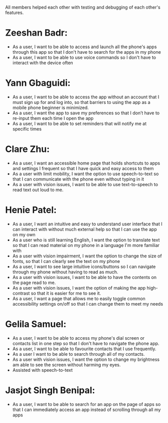 All members helped each other with testing and debugging of each other's features.

# Zeeshan Badr:
- As a user, I want to be able to access and launch all the phone's apps through this app so that I don't have to search for the apps in my phone
- As a user, I want to be able to use voice commands so I don't have to interact with the device often


# Yann Gbaguidi:
- As a user, I want to be able to access the app without an account that I must sign up for and log into, so that barriers to using the app as a mobile phone beginner is minimized.
- As a user, I want the app to save my preferences so that I don’t have to re-input them each time I open the app
- As a user, I want to be able to set reminders that will notify me at specific times

  
# Clare Zhu:
- As a user, I want an accessible home page that holds shortcuts to apps and settings I frequent so that I have quick and easy access to them
- As a user with limit mobility, I want the option to use speech-to-text so that I can communicate with the phone even without typing in it
- As a user with vision issues, I want to be able to use text-to-speech to read text out loud to me.

# Henie Patel:
- As a user, I want an intuitive and easy to understand user interface that I can interact with without much external help so that I can use the app on my own
- As a user who is still learning English, I want the option to translate text so that I can read material on my phone in a language I'm more familiar with
- As a user with vision impairment, I want the option to change the size of fonts, so that I can clearly see the text on my phone
- As a user, I want to see large intuitive icons/buttons so I can navigate through my phone without having to read as much.
- As a user with vision issues, I want to be able to have the contents on the page read to me.
- As a user with vision issues, I want the option of making the app high-contrast so that it is easier for me to see it.
- As a user, I want a page that allows me to easily toggle common accessibility settings on/off so that I can change them to meet my needs

# Gelila Samuel:
- As a user, I want to be able to access my phone's dial screen or contacts list in one step so that I don't have to navigate the phone app.
- As a user, I want to be able to favourite contacts that I use frequently.
- As a user I want to be able to search through all of my contacts.
- As a user with vision issues, I want the option to change my brightness am able to see the screen without harming my eyes.
- Assisted with speech-to-text

# Jasjot Singh Benipal:
- As a user, I want to be able to search for an app on the page of apps so that I can immediately access an app instead of scrolling through all my apps 
